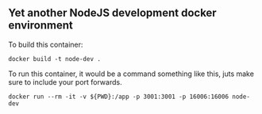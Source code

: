 ## Yet another NodeJS development docker environment 

To build this container:  

```
docker build -t node-dev .
```

To run this container, it would be a command something like this, juts make sure to include your port forwards.
```
docker run --rm -it -v ${PWD}:/app -p 3001:3001 -p 16006:16006 node-dev
```
